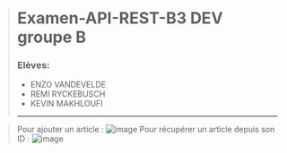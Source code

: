 ># Examen-API-REST-B3 DEV groupe B
>
>### Elèves:
>- ENZO VANDEVELDE
>- REMI RYCKEBUSCH 
>- KEVIN MAKHLOUFI 
>---

> Pour ajouter un article :
> ![image](https://user-images.githubusercontent.com/98217327/219788600-256cf3fb-3599-47e9-8a27-b57118772a1a.png)
> Pour récupérer un article depuis son ID :
> ![image](https://user-images.githubusercontent.com/98217327/219788766-dc19f27f-d215-4e98-8cfc-3456ef0d8a7f.png)





             
             
             
         
         
         
